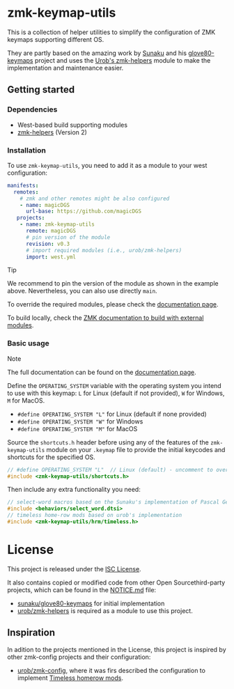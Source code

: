 # zmk-keymap-utils

This is a collection of helper utilities to simplify the configuration of ZMK keymaps supporting different OS.

They are partly based on the amazing work by [Sunaku](https://github.com/sunaku) and his [glove80-keymaps](https://github.com/sunaku/glove80-keymaps) project and uses the [Urob's zmk-helpers](https://github.com/urob/zmk-helpers) module to make the implementation and maintenance easier.

## Getting started

### Dependencies

- West-based build supporting modules
- [zmk-helpers](https://github.com/urob/zmk-helpers) (Version 2)

### Installation

To use `zmk-keymap-utils`, you need to add it as a module to your west configuration:

```yaml
manifests:
  remotes:
    # zmk and other remotes might be also configured
    - name: magicDGS
      url-base: https://github.com/magicDGS
   projects:
    - name: zmk-keymap-utils
      remote: magicDGS
      # pin version of the module
      revision: v0.3
      # import required modules (i.e., urob/zmk-helpers)
      import: west.yml
```

> [!TIP]
> We recommend to pin the version of the module as shown in the example above.
> Nevertheless, you can also use directly `main`.

To override the required modules, please check the [documentation page].

To build locally, check the [ZMK documentation to build with external modules](https://zmk.dev/docs/development/local-toolchain/build-flash#building-with-external-modules).

### Basic usage

> [!NOTE]
> The full documentation can be found on the [documentation page].

Define the `OPERATING_SYSTEM` variable with the operating system you intend to use with this keymap: `L` for Linux (default if not provided), `W` for Windows, `M` for MacOS.

- `#define OPERATING_SYSTEM "L"` for Linux (default if none provided)
- `#define OPERATING_SYSTEM "W"` for Windows
- `#define OPERATING_SYSTEM "M"` for MacOS

Source the `shortcuts.h` header before using any of the features of the `zmk-keymap-utils` module on your `.keymap` file to provide the initial keycodes and shortcuts for the specified OS.

```c
// #define OPERATING_SYSTEM "L"  // Linux (default) - uncomment to override with explicit values: L, W, M
#include <zmk-keymap-utils/shortcuts.h>
```

Then include any extra functionality you need:

```c
// select-word macros based on the Sunaku's implementation of Pascal Getreuer's Select Word macro from QMK
#include <behaviors/select_word.dtsi>
// timeless home-row mods based on urob's implementation
#include <zmk-keymap-utils/hrm/timeless.h>
```

# License

This project is released under the [ISC License](LICENSE).

It also contains copied or modified code from other Open Sourcethird-party projects, which can be found in the [NOTICE.md](NOTICE.md) file:

- [sunaku/glove80-keymaps](https://github.com/sunaku/glove80-keymaps) for initial implementation
- [urob/zmk-helpers](https://github.com/urob/zmk-helpers) is required as a module to use this project.

## Inspiration

In adition to the projects mentioned in the License, this project is inspired by other zmk-config projects and their configuration:

- [urob/zmk-config](https://github.com/urob/zmk-config), where it was firs described the configuration to implement [Timeless homerow mods](https://github.com/urob/zmk-config?tab=readme-ov-file#timeless-homerow-mods).

<!-- Links: -->

[documentation page]: https://github.com/magicDGS/zmk-keymap-utils/blob/main/docs/README.md
